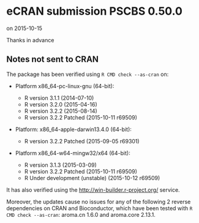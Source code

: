 # eCRAN submission PSCBS 0.50.0
on 2015-10-15

Thanks in advance


## Notes not sent to CRAN
The package has been verified using `R CMD check --as-cran` on:

* Platform x86_64-pc-linux-gnu (64-bit):
  - R version 3.1.1 (2014-07-10)
  - R version 3.2.0 (2015-04-16)
  - R version 3.2.2 (2015-08-14)
  - R version 3.2.2 Patched (2015-10-11 r69509)

* Platform: x86_64-apple-darwin13.4.0 (64-bit):
  - R version 3.2.2 Patched (2015-09-05 r69301)
  
* Platform x86_64-w64-mingw32/x64 (64-bit):
  - R version 3.1.3 (2015-03-09)
  - R version 3.2.2 Patched (2015-10-11 r69509)
  - R Under development (unstable) (2015-10-12 r69509)

It has also verified using the <http://win-builder.r-project.org/> service.

Moreover, the updates cause no issues for any of the following 2
reverse dependencies on CRAN and Bioconductor, which have been tested
with `R CMD check --as-cran`: aroma.cn 1.6.0 and aroma.core 2.13.1.
